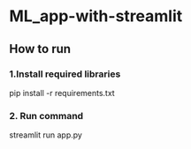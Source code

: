 # ML_app-with-streamlit

## How to run 
 
 ### 1.Install required libraries
 pip install -r requirements.txt

 ### 2. Run command
 streamlit run app.py 
 
